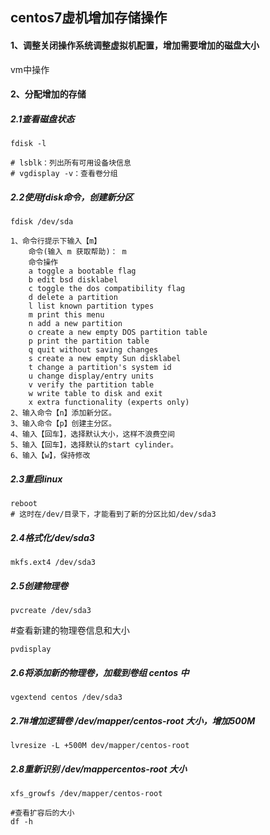 ## centos7虚机增加存储操作

#### 1、调整关闭操作系统调整虚拟机配置，增加需要增加的磁盘大小

vm中操作

#### 2、分配增加的存储


##### 2.1查看磁盘状态
```shell
fdisk -l

# lsblk：列出所有可用设备块信息
# vgdisplay -v：查看卷分组
```
##### 2.2使用fdisk命令，创建新分区
```shell
fdisk /dev/sda

1、命令行提示下输入【m】
	命令(输入 m 获取帮助)： m
    命令操作
    a toggle a bootable flag
    b edit bsd disklabel
    c toggle the dos compatibility flag
    d delete a partition
    l list known partition types
    m print this menu
    n add a new partition
    o create a new empty DOS partition table
    p print the partition table
    q quit without saving changes
    s create a new empty Sun disklabel
    t change a partition's system id
    u change display/entry units
    v verify the partition table
    w write table to disk and exit
    x extra functionality (experts only)
2、输入命令【n】添加新分区。
3、输入命令【p】创建主分区。
4、输入【回车】，选择默认大小，这样不浪费空间
5、输入【回车】，选择默认的start cylinder。
6、输入【w】，保持修改
```
##### 2.3重启linux
```shell
reboot
# 这时在/dev/目录下，才能看到了新的分区比如/dev/sda3
```
##### 2.4格式化/dev/sda3
```shell
mkfs.ext4 /dev/sda3
```
##### 2.5创建物理卷
```shell
pvcreate /dev/sda3
```
#查看新建的物理卷信息和大小
```shell
pvdisplay 
```
##### 2.6将添加新的物理卷，加载到卷组 centos 中
```shell
vgextend centos /dev/sda3
```
##### 2.7#增加逻辑卷 /dev/mapper/centos-root 大小，增加500M
```shell
lvresize -L +500M dev/mapper/centos-root
```
##### 2.8重新识别 /dev/mappercentos-root 大小
```shell
xfs_growfs /dev/mapper/centos-root

#查看扩容后的大小 
df -h
```

